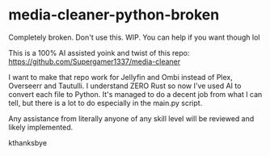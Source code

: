 # media-cleaner-python-broken
Completely broken. Don't use this. WIP. You can help if you want though lol

This is a 100% AI assisted yoink and twist of this repo: https://github.com/Supergamer1337/media-cleaner

I want to make that repo work for Jellyfin and Ombi instead of Plex, Overseerr and Tautulli. I understand ZERO Rust so now I've used AI to convert each file to Python. It's managed to do a decent job from what I can tell, but there is a lot to do especially in the main.py script. 

Any assistance from literally anyone of any skill level will be reviewed and likely implemented. 

kthanksbye
